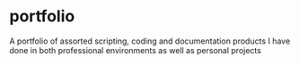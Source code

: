 # portfolio
A portfolio of assorted scripting, coding and documentation products I have done in both professional environments as well as personal projects

